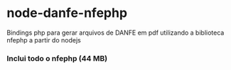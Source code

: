 # node-danfe-nfephp
Bindings php para gerar arquivos de DANFE em pdf utilizando a biblioteca nfephp a partir do nodejs

### Inclui todo o nfephp (44 MB)
